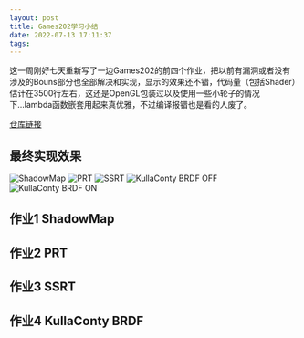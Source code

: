 ```yaml
---
layout: post
title: Games202学习小结
date: 2022-07-13 17:11:37
tags:
---
```



这一周刚好七天重新写了一边Games202的前四个作业，把以前有漏洞或者没有涉及的Bouns部分也全部解决和实现，显示的效果还不错，代码量（包括Shader）估计在3500行左右，这还是OpenGL包装过以及使用一些小轮子的情况下...lambda函数嵌套用起来真优雅，不过编译报错也是看的人废了。

[仓库链接](https://github.com/wyzwzz/Games202-OpenGL)

<!-- more -->

## 最终实现效果

![ShadowMap](1-ShadowMap_PCSS.png)
![PRT](2-PRT.png)
![SSRT](3-SSRT.png)
![KullaConty BRDF OFF](4-KullaContyBRDF_OFF.png)
![KullaConty BRDF ON](4-KullaContyBRDF_ON.png)
## 作业1 ShadowMap


## 作业2 PRT


## 作业3 SSRT


## 作业4 KullaConty BRDF

